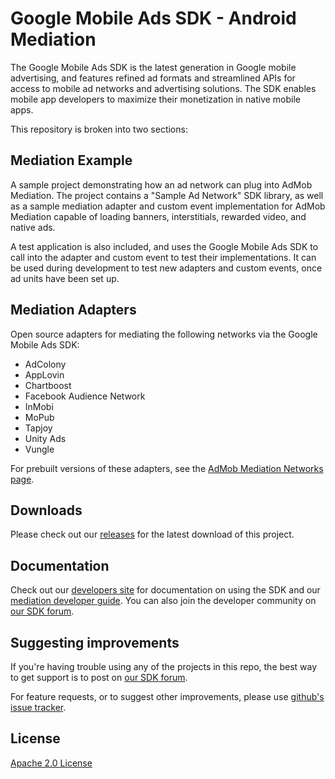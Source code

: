 Google Mobile Ads SDK - Android Mediation
=========================================
The Google Mobile Ads SDK is the latest generation in Google mobile advertising,
and features refined ad formats and streamlined APIs for access to mobile ad
networks and advertising solutions. The SDK enables mobile app developers to
maximize their monetization in native mobile apps.

This repository is broken into two sections:

## Mediation Example

A sample project demonstrating how an ad network can plug into AdMob Mediation.
The project contains a "Sample Ad Network" SDK library, as well as a sample
mediation adapter and custom event implementation for AdMob Mediation capable of
loading banners, interstitials, rewarded video, and native ads.

A test application is also included, and uses the Google Mobile Ads SDK to call
into the adapter and custom event to test their implementations. It can be used
during development to test new adapters and custom events, once ad units have
been set up.

## Mediation Adapters

Open source adapters for mediating the following networks via the Google Mobile
Ads SDK:

* AdColony
* AppLovin
* Chartboost
* Facebook Audience Network
* InMobi
* MoPub
* Tapjoy
* Unity Ads
* Vungle

For prebuilt versions of these adapters, see the
[AdMob Mediation Networks page](https://firebase.google.com/docs/admob/android/mediation-networks).

## Downloads

Please check out our
[releases](https://github.com/googleads/googleads-mobile-android-mediation/releases)
for the latest download of this project.

## Documentation

Check out our [developers site](https://firebase.google.com/docs/admob/)
for documentation on using the SDK and our
[mediation developer guide](https://firebase.google.com/docs/admob/android/mediation-developer).
You can also join the developer community on
[our SDK forum](https://groups.google.com/forum/#!forum/google-admob-ads-sdk).

## Suggesting improvements

If you're having trouble using any of the projects in this repo, the best way to
get support is to post on [our SDK forum](https://groups.google.com/forum/#!forum/google-admob-ads-sdk).

For feature requests, or to suggest other improvements, please use [github's issue tracker](https://github.com/googleads/googleads-mobile-android-mediation/issues).

## License
[Apache 2.0 License](http://www.apache.org/licenses/LICENSE-2.0.html)

